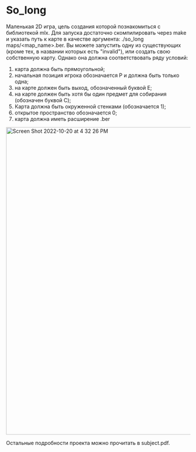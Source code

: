 # So_long


Маленькая 2D игра, цель создания которой познакомиться с библиотекой mlx. 
Для запуска достаточно скомпилировать через make и  указать путь к карте в качестве аргумента: ./so_long maps/<map_name>.ber.
Вы можете запустить одну из существующих (кроме тех, в названии которых есть "invalid"), или создать свою собственную карту. Однако она должна соответствовать ряду условий:
1) карта должна быть прямоугольной;
2) начальная позиция игрока обозначается P и должна быть только одна;
3) на карте должен быть выход, обозначенный буквой E;
4) на карте должен быть хотя бы один предмет для собирания (обозначен буквой C);
5) Карта должна быть окруженной стенками (обозначается 1);
6) открытое пространство обозначается 0;
7) карта должна иметь расширение .ber

<img width="838" alt="Screen Shot 2022-10-20 at 4 32 26 PM" src="https://user-images.githubusercontent.com/104134879/196965555-739f0d98-2995-4baa-b8c0-0efc0a4d07ce.png">

Остальные подробности проекта можно прочитать в subject.pdf.
